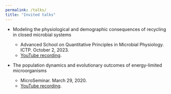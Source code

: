 ```yaml
---
permalink: /talks/
title: "Invited talks"
---
```




- Modeling the physiological and demographic consequences of recycling in closed microbial systems
    - Advanced School on Quantitative Principles in Microbial Physiology. ICTP. October 2, 2023.
    - [YouTube recording](https://youtu.be/i86EDLVspmM?si=gAxb7EVhYsR2wv3u).

- The population dynamics and evolutionary outcomes of energy-limited microorganisms
    - MicroSeminar. March 29, 2020.
    - [YouTube recording](https://www.youtube.com/watch?v=JFu9gNVPkhI&ab_channel=MicroSeminar).

